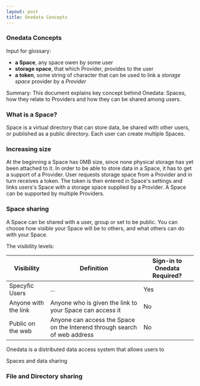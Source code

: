 ```yaml
---
layout: post
title: Onedata Concepts
---
```


### Onedata Concepts

Input for glossary:

* **a Space**, any space owen by some user
* **storage space**, that which Provider, provides to the user
* **a token**, some string of character that can be used to link a *storage space* provider by a *Provider* 

Summary: This document explains key concept behind Onedata: Spaces, how they relate to Providers and how they can be shared among users.

### What is a Space?

Space is a virtual directory that can store data, be shared with other users, or published as a public directory. Each user can create multiple Spaces.

### Increasing size

At the beginning a Space has 0MB size, since none physical storage has yet been attached to it. In order to be able to store data in a Space, it has to get a support of a Provider. User requests storage space from a Provider and in turn receives a token. The token is then entered in Space's settings and links users's Space with a storage space supplied by a Provider. A Space can be supported by multiple Providers.

### Space sharing 

A Space can be shared with a user, group or set to be public. You can choose how visible your Space will be to others, and what others can do with your Space. 

The visibility levels:

Visibility | Definition | Sign-in to Onedata Required?
-----------|------------|-------
Specyfic Users | ... | Yes
Anyone with the link | Anyone who is given the link to your Space can access it | No
Public on the web | Anyone can access the Space on the Interend through search of web address | No


Onedata is a distributed data access system that allows users to 


Spaces and data sharing

### File and Directory sharing



